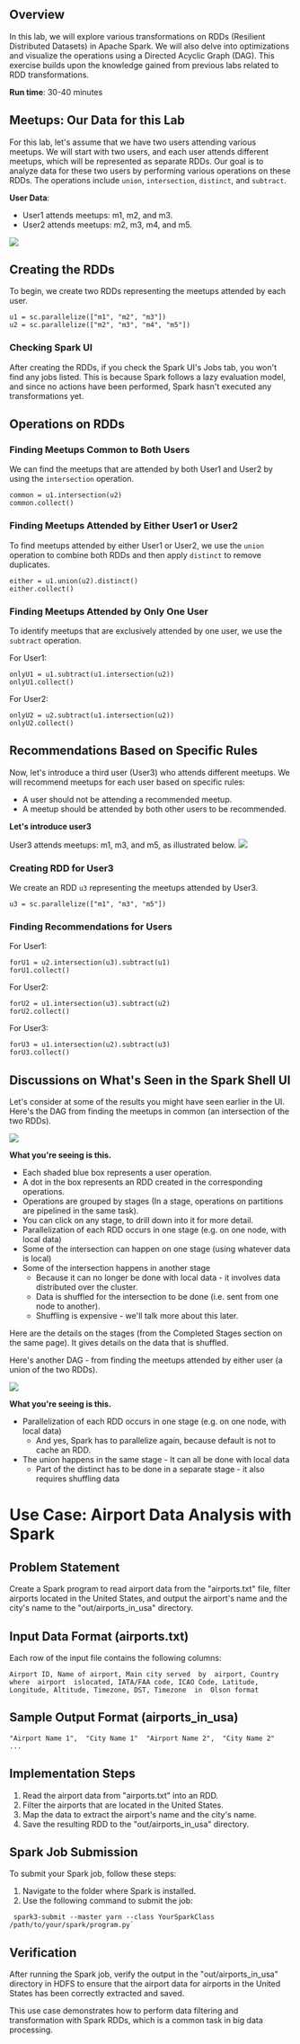 ## Overview

In this lab, we will explore various transformations on RDDs (Resilient Distributed Datasets) in Apache Spark. We will also delve into optimizations and visualize the operations using a Directed Acyclic Graph (DAG). This exercise builds upon the knowledge gained from previous labs related to RDD transformations.

**Run time**: 30-40 minutes


## Meetups: Our Data for this Lab

For this lab, let's assume that we have two users attending various meetups. We will start with two users, and each user attends different meetups, which will be represented as separate RDDs. Our goal is to analyze data for these two users by performing various operations on these RDDs. The operations include `union`, `intersection`, `distinct`, and `subtract`.

**User Data**:

-   User1 attends meetups: m1, m2, and m3.
-   User2 attends meetups: m2, m3, m4, and m5.

![](https://lh5.googleusercontent.com/arp8M6y9V0HOmCp1kvuiD2DROdpMTJDtU7vcnnHaoFEcUF0I56E7FKnXrLQdRWDtybxHPDezow8EXV0sRXeI8_0qsDV1xWAWpYlcYFjJB0V_oU1DDjndlHuWw3KcH5-8NyPU2Zc7mw2JbHSsEo_67mo)

  

## Creating the RDDs

To begin, we create two RDDs representing the meetups attended by each user.

```
u1 = sc.parallelize(["m1", "m2", "m3"])
u2 = sc.parallelize(["m2", "m3", "m4", "m5"])
```

### Checking Spark UI

After creating the RDDs, if you check the Spark UI's Jobs tab, you won't find any jobs listed. This is because Spark follows a lazy evaluation model, and since no actions have been performed, Spark hasn't executed any transformations yet.

## Operations on RDDs

### Finding Meetups Common to Both Users

We can find the meetups that are attended by both User1 and User2 by using the `intersection` operation.

```
common = u1.intersection(u2)
common.collect()
```

### Finding Meetups Attended by Either User1 or User2

To find meetups attended by either User1 or User2, we use the `union` operation to combine both RDDs and then apply `distinct` to remove duplicates.

```
either = u1.union(u2).distinct()
either.collect()
```

### Finding Meetups Attended by Only One User

To identify meetups that are exclusively attended by one user, we use the `subtract` operation.

For User1:

```
onlyU1 = u1.subtract(u1.intersection(u2))
onlyU1.collect()
```

For User2:

```
onlyU2 = u2.subtract(u1.intersection(u2))
onlyU2.collect()
```

## Recommendations Based on Specific Rules

Now, let's introduce a third user (User3) who attends different meetups. We will recommend meetups for each user based on specific rules:

-   A user should not be attending a recommended meetup.
-   A meetup should be attended by both other users to be recommended.

**Let's introduce user3**

User3 attends meetups: m1, m3, and m5, as illustrated below.
![](https://lh4.googleusercontent.com/QwwkfCtNq0BxgYcCuHfikCEs-dTpi61XyX7Md3z8cEc60llPVYX6DkiBl6eOZkrLGEKJJVdwCFR-q8D1hVxex9w07NaJ64b0Sv3sp3_NlaifMgrXQRGsuFf2K7fEVKk8-QRxgZms2tTlPxFBv90jPi4)

### Creating RDD for User3

We create an RDD `u3` representing the meetups attended by User3.

```
u3 = sc.parallelize(["m1", "m3", "m5"])
```

### Finding Recommendations for Users

For User1:

```
forU1 = u2.intersection(u3).subtract(u1)
forU1.collect()
```

For User2:

```
forU2 = u1.intersection(u3).subtract(u2)
forU2.collect()
```

For User3:

```
forU3 = u1.intersection(u2).subtract(u3)
forU3.collect()
```


## Discussions on What's Seen in the Spark Shell UI

Let's consider at some of the results you might have seen earlier in the UI. Here's the DAG from finding the meetups in common (an intersection of the two RDDs).

![](https://lh6.googleusercontent.com/--eU9KKevvTA33WJwtGkzZ8HkB7Ohm6LAJWJoOe_RSNLgIthhlMk6dWQI8wzAWspm8dwzgpqXad4joIskEaChvvrfHFgy1cD0jagp2YGSmSniOwzzCvXTJl-ZGhmEabIKZXtC4LfO2MtzQTqtCVJXNc)

**What you're seeing is this.**

 - Each shaded blue box represents a user operation.
 - A dot in the box represents an RDD created in the corresponding operations.
 - Operations are grouped by stages (In a stage, operations on partitions are pipelined in the same task).
 - You can click on any stage, to drill down into it for more detail.
 - Parallelization of each RDD occurs in one stage (e.g. on one node, with local data)
 - Some of the intersection can happen on one stage (using whatever data is local)
 - Some of the intersection happens in another stage
	 - Because it can no longer be done with local data - it involves data distributed over the cluster.
	 - Data is shuffled for the intersection to be done (i.e. sent from one node to another).
	 - Shuffling is expensive - we'll talk more about this later.

Here are the details on the stages (from the Completed Stages section on the same page). It gives details on the data that is shuffled. 

Here's another DAG - from finding the meetups attended by either user (a union of the two RDDs).
  
![](https://lh3.googleusercontent.com/HkdaEfuTpJU5vCaJggqLBVjeA-fWw35MmuC0OLSGbyjdU6z8aPMn6VKwUtQIcB1U61gxHS-L3TmlPjigX1cOwTnKhhX6DnUvAGkAmjvAtWTVP4jofG-U0t2YJ9M1_KhUemE94J-FYgTTXVbakAy56zk)

**What you're seeing is this.**

 -  Parallelization of each RDD occurs in one stage (e.g. on one node, with local data)
	 - And yes, Spark has to parallelize again, because default is not to cache an RDD.
- The union happens in the same stage - It can all be done with local data
	- Part of the distinct has to be done in a separate stage - it also requires shuffling data


# Use Case: Airport Data Analysis with Spark

## Problem Statement

Create a Spark program to read airport data from the "airports.txt" file, filter airports located in the United States, and output the airport's name and the city's name to the "out/airports_in_usa" directory.

## Input Data Format (airports.txt)

Each row of the input file contains the following columns:

```
Airport ID, Name of airport, Main city served  by  airport, Country  where  airport  islocated, IATA/FAA code, ICAO Code, Latitude, Longitude, Altitude, Timezone, DST, Timezone  in  Olson format
```

## Sample Output Format (airports_in_usa)

```
"Airport Name 1",  "City Name 1"  "Airport Name 2",  "City Name 2"  ...
```
## Implementation Steps

1.  Read the airport data from "airports.txt" into an RDD.
2.  Filter the airports that are located in the United States.
3.  Map the data to extract the airport's name and the city's name.
4.  Save the resulting RDD to the "out/airports_in_usa" directory.

## Spark Job Submission

To submit your Spark job, follow these steps:

1.  Navigate to the folder where Spark is installed.
2.  Use the following command to submit the job:

```
 spark3-submit --master yarn --class YourSparkClass /path/to/your/spark/program.py`
```

## Verification

After running the Spark job, verify the output in the "out/airports_in_usa" directory in HDFS to ensure that the airport data for airports in the United States has been correctly extracted and saved.

This use case demonstrates how to perform data filtering and transformation with Spark RDDs, which is a common task in big data processing.